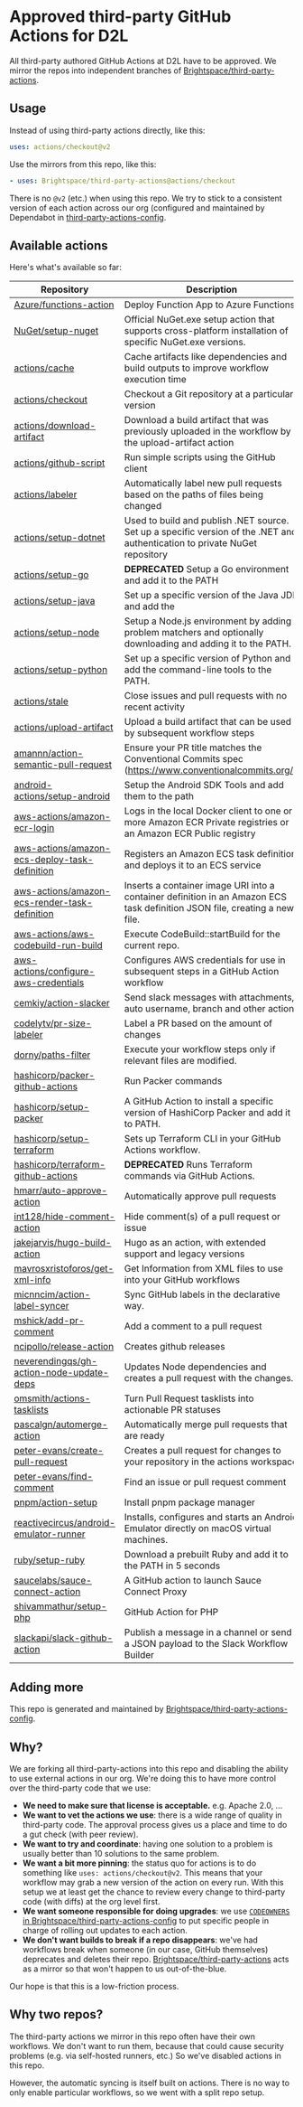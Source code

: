 # Approved third-party GitHub Actions for D2L

All third-party authored GitHub Actions at D2L have to be approved.
We mirror the repos into independent branches of [Brightspace/third-party-actions](https://github.com/brightspace/third-party-actions).

## Usage

Instead of using third-party actions directly, like this:

```yaml
uses: actions/checkout@v2
```

Use the mirrors from this repo, like this:

```yaml
- uses: Brightspace/third-party-actions@actions/checkout
```

There is no `@v2` (etc.) when using this repo.
We try to stick to a consistent version of each action across our org (configured and maintained by Dependabot in [third-party-actions-config](https://github.com/Brightspace/third-party-actions-config).

## Available actions

Here's what's available so far:

Repository | Description
-----------|------------
[Azure/functions-action](https://github.com/Brightspace/third-party-actions/tree/Azure/functions-action) | Deploy Function App to Azure Functions
[NuGet/setup-nuget](https://github.com/Brightspace/third-party-actions/tree/NuGet/setup-nuget) | Official NuGet.exe setup action that supports cross-platform installation of specific NuGet.exe versions.
[actions/cache](https://github.com/Brightspace/third-party-actions/tree/actions/cache) | Cache artifacts like dependencies and build outputs to improve workflow execution time
[actions/checkout](https://github.com/Brightspace/third-party-actions/tree/actions/checkout) | Checkout a Git repository at a particular version
[actions/download-artifact](https://github.com/Brightspace/third-party-actions/tree/actions/download-artifact) | Download a build artifact that was previously uploaded in the workflow by the upload-artifact action
[actions/github-script](https://github.com/Brightspace/third-party-actions/tree/actions/github-script) | Run simple scripts using the GitHub client
[actions/labeler](https://github.com/Brightspace/third-party-actions/tree/actions/labeler) | Automatically label new pull requests based on the paths of files being changed
[actions/setup-dotnet](https://github.com/Brightspace/third-party-actions/tree/actions/setup-dotnet) | Used to build and publish .NET source. Set up a specific version of the .NET and authentication to private NuGet repository
[actions/setup-go](https://github.com/Brightspace/third-party-actions/tree/actions/setup-go) | **DEPRECATED** Setup a Go environment and add it to the PATH
[actions/setup-java](https://github.com/Brightspace/third-party-actions/tree/actions/setup-java) | Set up a specific version of the Java JDK and add the
[actions/setup-node](https://github.com/Brightspace/third-party-actions/tree/actions/setup-node) | Setup a Node.js environment by adding problem matchers and optionally downloading and adding it to the PATH.
[actions/setup-python](https://github.com/Brightspace/third-party-actions/tree/actions/setup-python) | Set up a specific version of Python and add the command-line tools to the PATH.
[actions/stale](https://github.com/Brightspace/third-party-actions/tree/actions/stale) | Close issues and pull requests with no recent activity
[actions/upload-artifact](https://github.com/Brightspace/third-party-actions/tree/actions/upload-artifact) | Upload a build artifact that can be used by subsequent workflow steps
[amannn/action-semantic-pull-request](https://github.com/Brightspace/third-party-actions/tree/amannn/action-semantic-pull-request) | Ensure your PR title matches the Conventional Commits spec (https://www.conventionalcommits.org/).
[android-actions/setup-android](https://github.com/Brightspace/third-party-actions/tree/android-actions/setup-android) | Setup the Android SDK Tools and add them to the path
[aws-actions/amazon-ecr-login](https://github.com/Brightspace/third-party-actions/tree/aws-actions/amazon-ecr-login) | Logs in the local Docker client to one or more Amazon ECR Private registries or an Amazon ECR Public registry
[aws-actions/amazon-ecs-deploy-task-definition](https://github.com/Brightspace/third-party-actions/tree/aws-actions/amazon-ecs-deploy-task-definition) | Registers an Amazon ECS task definition, and deploys it to an ECS service
[aws-actions/amazon-ecs-render-task-definition](https://github.com/Brightspace/third-party-actions/tree/aws-actions/amazon-ecs-render-task-definition) | Inserts a container image URI into a container definition in an Amazon ECS task definition JSON file, creating a new file.
[aws-actions/aws-codebuild-run-build](https://github.com/Brightspace/third-party-actions/tree/aws-actions/aws-codebuild-run-build) | Execute CodeBuild::startBuild for the current repo.
[aws-actions/configure-aws-credentials](https://github.com/Brightspace/third-party-actions/tree/aws-actions/configure-aws-credentials) | Configures AWS credentials for use in subsequent steps in a GitHub Action workflow
[cemkiy/action-slacker](https://github.com/Brightspace/third-party-actions/tree/cemkiy/action-slacker) | Send slack messages with attachments, auto username, branch and other actions
[codelytv/pr-size-labeler](https://github.com/Brightspace/third-party-actions/tree/codelytv/pr-size-labeler) | Label a PR based on the amount of changes
[dorny/paths-filter](https://github.com/Brightspace/third-party-actions/tree/dorny/paths-filter) | Execute your workflow steps only if relevant files are modified.
[hashicorp/packer-github-actions](https://github.com/Brightspace/third-party-actions/tree/hashicorp/packer-github-actions) | Run Packer commands
[hashicorp/setup-packer](https://github.com/Brightspace/third-party-actions/tree/hashicorp/setup-packer) | A GitHub Action to install a specific version of HashiCorp Packer and add it to PATH.
[hashicorp/setup-terraform](https://github.com/Brightspace/third-party-actions/tree/hashicorp/setup-terraform) | Sets up Terraform CLI in your GitHub Actions workflow.
[hashicorp/terraform-github-actions](https://github.com/Brightspace/third-party-actions/tree/hashicorp/terraform-github-actions) | **DEPRECATED** Runs Terraform commands via GitHub Actions.
[hmarr/auto-approve-action](https://github.com/Brightspace/third-party-actions/tree/hmarr/auto-approve-action) | Automatically approve pull requests
[int128/hide-comment-action](https://github.com/Brightspace/third-party-actions/tree/int128/hide-comment-action) | Hide comment(s) of a pull request or issue
[jakejarvis/hugo-build-action](https://github.com/Brightspace/third-party-actions/tree/jakejarvis/hugo-build-action) | Hugo as an action, with extended support and legacy versions
[mavrosxristoforos/get-xml-info](https://github.com/Brightspace/third-party-actions/tree/mavrosxristoforos/get-xml-info) | Get Information from XML files to use into your GitHub workflows
[micnncim/action-label-syncer](https://github.com/Brightspace/third-party-actions/tree/micnncim/action-label-syncer) | Sync GitHub labels in the declarative way.
[mshick/add-pr-comment](https://github.com/Brightspace/third-party-actions/tree/mshick/add-pr-comment) | Add a comment to a pull request
[ncipollo/release-action](https://github.com/Brightspace/third-party-actions/tree/ncipollo/release-action) | Creates github releases
[neverendingqs/gh-action-node-update-deps](https://github.com/Brightspace/third-party-actions/tree/neverendingqs/gh-action-node-update-deps) | Updates Node dependencies and creates a pull request with the changes.
[omsmith/actions-tasklists](https://github.com/Brightspace/third-party-actions/tree/omsmith/actions-tasklists) | Turn Pull Request tasklists into actionable PR statuses
[pascalgn/automerge-action](https://github.com/Brightspace/third-party-actions/tree/pascalgn/automerge-action) | Automatically merge pull requests that are ready
[peter-evans/create-pull-request](https://github.com/Brightspace/third-party-actions/tree/peter-evans/create-pull-request) | Creates a pull request for changes to your repository in the actions workspace
[peter-evans/find-comment](https://github.com/Brightspace/third-party-actions/tree/peter-evans/find-comment) | Find an issue or pull request comment
[pnpm/action-setup](https://github.com/Brightspace/third-party-actions/tree/pnpm/action-setup) | Install pnpm package manager
[reactivecircus/android-emulator-runner](https://github.com/Brightspace/third-party-actions/tree/reactivecircus/android-emulator-runner) | Installs, configures and starts an Android Emulator directly on macOS virtual machines.
[ruby/setup-ruby](https://github.com/Brightspace/third-party-actions/tree/ruby/setup-ruby) | Download a prebuilt Ruby and add it to the PATH in 5 seconds
[saucelabs/sauce-connect-action](https://github.com/Brightspace/third-party-actions/tree/saucelabs/sauce-connect-action) | A GitHub action to launch Sauce Connect Proxy
[shivammathur/setup-php](https://github.com/Brightspace/third-party-actions/tree/shivammathur/setup-php) | GitHub Action for PHP
[slackapi/slack-github-action](https://github.com/Brightspace/third-party-actions/tree/slackapi/slack-github-action) | Publish a message in a channel or send a JSON payload to the Slack Workflow Builder

## Adding more

This repo is generated and maintained by [Brightspace/third-party-actions-config](https://github.com/Brightspace/third-party-actions-config).

## Why?

We are forking all third-party-actions into this repo and disabling the ability to use external actions in our org.
We're doing this to have more control over the third-party code that we use:

* **We need to make sure that license is acceptable.** e.g. Apache 2.0, ...
* **We want to vet the actions we use**: there is a wide range of quality in third-party code. The approval process gives us a place and time to do a gut check (with peer review).
* **We want to try and coordinate**: having one solution to a problem is usually better than 10 solutions to the same problem.
* **We want a bit more pinning**: the status quo for actions is to do something like `uses: actions/checkout@v2`. This means that your workflow may grab a new version of the action on every run. With this setup we at least get the chance to review every change to third-party code (with diffs) at the org level first.
* **We want someone responsible for doing upgrades**: we use [`CODEOWNERS` in Brightspace/third-party-actions-config](https://github.com/Brightspace/third-party-actions-config/blob/master/CODEOWNERS) to put specific people in charge of rolling out updates to each action.
* **We don't want builds to break if a repo disappears**: we've had workflows break when someone (in our case, GitHub themselves) deprecates and deletes their repo. [Brightspace/third-party-actions](https://github.com/brightspace/third-party-actions) acts as a mirror so that won't happen to us out-of-the-blue.

Our hope is that this is a low-friction process.

## Why two repos?

The third-party actions we mirror in this repo often have their own workflows.
We don't want to run them, because that could cause security problems (e.g. via self-hosted runners, etc.)
So we've disabled actions in this repo.

However, the automatic syncing is itself built on actions.
There is no way to only enable particular workflows, so we went with a split repo setup.
